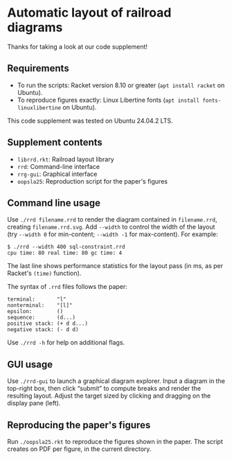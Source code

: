 # Automatic layout of railroad diagrams

Thanks for taking a look at our code supplement!

## Requirements

- To run the scripts: Racket version 8.10 or greater (`apt install racket` on Ubuntu).
- To reproduce figures exactly: Linux Libertine fonts (`apt install fonts-linuxlibertine` on Ubuntu).

This code supplement was tested on Ubuntu 24.04.2 LTS.

## Supplement contents

- `librrd.rkt`: Railroad layout library
- `rrd`: Command-line interface
- `rrg-gui`: Graphical interface
- `oopsla25`: Reproduction script for the paper's figures

## Command line usage

Use `./rrd filename.rrd` to render the diagram contained in `filename.rrd`, creating `filename.rrd.svg`.
Add `--width` to control the width of the layout (try `--width 0` for min-content; `--width -1` for max-content).  For example:

```
$ ./rrd --width 400 sql-constraint.rrd
cpu time: 80 real time: 80 gc time: 4
```

The last line shows performance statistics for the layout pass (in ms, as per Racket's `(time)` function).

The syntax of `.rrd` files follows the paper:

```
terminal:       "l"
nonterminal:    "[l]"
epsilon:        ()
sequence:       (d...)
positive stack: (+ d d...)
negative stack: (- d d)
```

Use `./rrd -h` for help on additional flags.

## GUI usage

Use `./rrd-gui` to launch a graphical diagram explorer.  Input a diagram in the top-right box, then click “submit” to compute breaks and render the resulting layout.  Adjust the target sized by clicking and dragging on the display pane (left).

## Reproducing the paper's figures

Run `./oopsla25.rkt` to reproduce the figures shown in the paper.  The script creates on PDF per figure, in the current directory.
